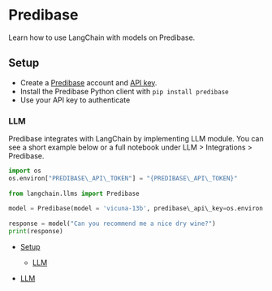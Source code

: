 # Predibase

Learn how to use LangChain with models on Predibase.

## Setup[​](#setup "Direct link to Setup")

- Create a [Predibase](https://predibase.com/) account and [API key](https://docs.predibase.com/sdk-guide/intro).
- Install the Predibase Python client with `pip install predibase`
- Use your API key to authenticate

### LLM[​](#llm "Direct link to LLM")

Predibase integrates with LangChain by implementing LLM module. You can see a short example below or a full notebook under LLM > Integrations > Predibase.

```python
import os  
os.environ["PREDIBASE\_API\_TOKEN"] = "{PREDIBASE\_API\_TOKEN}"  
  
from langchain.llms import Predibase  
  
model = Predibase(model = 'vicuna-13b', predibase\_api\_key=os.environ.get('PREDIBASE\_API\_TOKEN'))  
  
response = model("Can you recommend me a nice dry wine?")  
print(response)  

```

- [Setup](#setup)

  - [LLM](#llm)

- [LLM](#llm)
